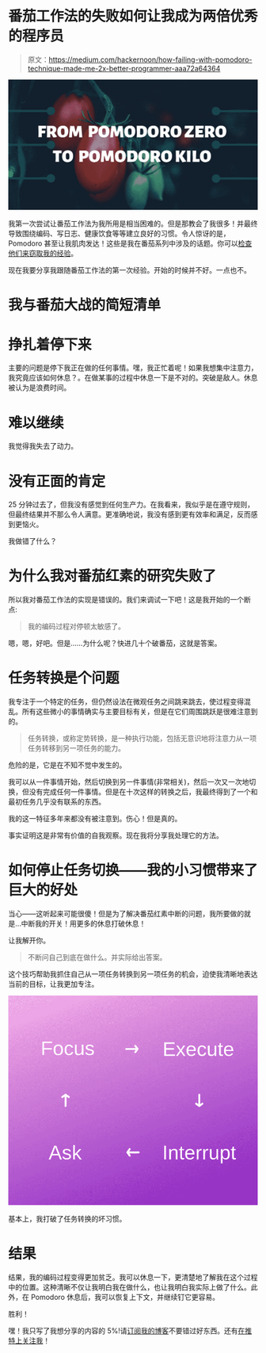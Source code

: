 # 番茄工作法的失败如何让我成为两倍优秀的程序员

> 原文：<https://medium.com/hackernoon/how-failing-with-pomodoro-technique-made-me-2x-better-programmer-aaa72a64364>

![](img/c3247bd64ec04112e467ebc2067b927c.png)

我第一次尝试让番茄工作法为我所用是相当困难的。但是那教会了我很多！并最终导致围绕编码、写日志、健康饮食等等建立良好的习惯。令人惊讶的是，Pomodoro 甚至让我肌肉发达！这些是我在番茄系列中涉及的话题。你可以[检查他们来窃取我的经验](https://blog.swingpulse.com/pomodoro)。

现在我要分享我跟随番茄工作法的第一次经验。开始的时候并不好。一点也不。

# 我与番茄大战的简短清单

# 挣扎着停下来

主要的问题是停下我正在做的任何事情。嘿，我正忙着呢！如果我想集中注意力，我究竟应该如何休息？。在做某事的过程中休息一下是不对的。突破是敌人。休息被认为是浪费时间。

# 难以继续

我觉得我失去了动力。

# 没有正面的肯定

25 分钟过去了，但我没有感觉到任何生产力。在我看来，我似乎是在遵守规则，但最终结果并不那么令人满意。更准确地说，我没有感到更有效率和满足，反而感到更恼火。

我做错了什么？

# 为什么我对番茄红素的研究失败了

所以我对番茄工作法的实现是错误的。我们来调试一下吧！这是我开始的一个断点:

> 我的编码过程对停顿太敏感了。

嗯，嗯，好吧。但是……为什么呢？快进几十个破番茄，这就是答案。

# 任务转换是个问题

我专注于一个特定的任务，但仍然设法在微观任务之间跳来跳去，使过程变得混乱。所有这些微小的事情确实与主要目标有关，但是在它们周围跳跃是很难注意到的。

> 任务转换，或称定势转换，是一种执行功能，包括无意识地将注意力从一项任务转移到另一项任务的能力。

危险的是，它是在不知不觉中发生的。

我可以从一件事情开始，然后切换到另一件事情(非常相关)，然后一次又一次地切换，但没有完成任何一件事情。但是在十次这样的转换之后，我最终得到了一个和最初任务几乎没有联系的东西。

我的这一特征多年来都没有被注意到。伤心！但是真的。

事实证明这是非常有价值的自我观察。现在我将分享我处理它的方法。

# 如何停止任务切换——我的小习惯带来了巨大的好处

当心——这听起来可能很傻！但是为了解决番茄红素中断的问题，我所要做的就是…中断我的开关！用更多的休息打破休息！

让我解开你。

> 不断问自己到底在做什么。并实际给出答案。

这个技巧帮助我抓住自己从一项任务转换到另一项任务的机会，迫使我清晰地表达当前的目标，让我更加专注。

![](img/358d888b83c8921fd53a56b7a7c83efd.png)

基本上，我打破了任务转换的坏习惯。

# 结果

结果，我的编码过程变得更加贫乏。我可以休息一下，更清楚地了解我在这个过程中的位置。这种清晰不仅让我明白我在做什么，也让我明白我实际上做了什么。此外，在 Pomodoro 休息后，我可以恢复上下文，并继续钉它更容易。

胜利！

嘿！我只写了我想分享的内容的 5%!请[订阅我的博客](https://blog.swingpulse.com/pomodoro)不要错过好东西。还有[在推特上关注我](https://twitter.com/rogovdm)！